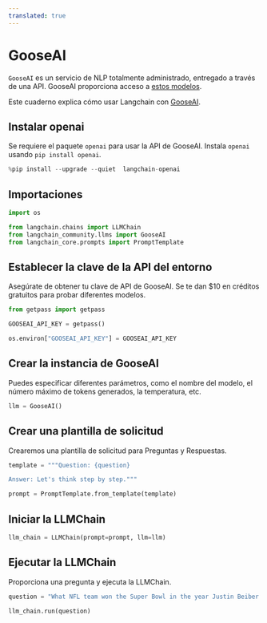 ```yaml
---
translated: true
---
```


# GooseAI

`GooseAI` es un servicio de NLP totalmente administrado, entregado a través de una API. GooseAI proporciona acceso a [estos modelos](https://goose.ai/docs/models).

Este cuaderno explica cómo usar Langchain con [GooseAI](https://goose.ai/).

## Instalar openai

Se requiere el paquete `openai` para usar la API de GooseAI. Instala `openai` usando `pip install openai`.

```python
%pip install --upgrade --quiet  langchain-openai
```

## Importaciones

```python
import os

from langchain.chains import LLMChain
from langchain_community.llms import GooseAI
from langchain_core.prompts import PromptTemplate
```

## Establecer la clave de la API del entorno

Asegúrate de obtener tu clave de API de GooseAI. Se te dan $10 en créditos gratuitos para probar diferentes modelos.

```python
from getpass import getpass

GOOSEAI_API_KEY = getpass()
```

```python
os.environ["GOOSEAI_API_KEY"] = GOOSEAI_API_KEY
```

## Crear la instancia de GooseAI

Puedes especificar diferentes parámetros, como el nombre del modelo, el número máximo de tokens generados, la temperatura, etc.

```python
llm = GooseAI()
```

## Crear una plantilla de solicitud

Crearemos una plantilla de solicitud para Preguntas y Respuestas.

```python
template = """Question: {question}

Answer: Let's think step by step."""

prompt = PromptTemplate.from_template(template)
```

## Iniciar la LLMChain

```python
llm_chain = LLMChain(prompt=prompt, llm=llm)
```

## Ejecutar la LLMChain

Proporciona una pregunta y ejecuta la LLMChain.

```python
question = "What NFL team won the Super Bowl in the year Justin Beiber was born?"

llm_chain.run(question)
```
